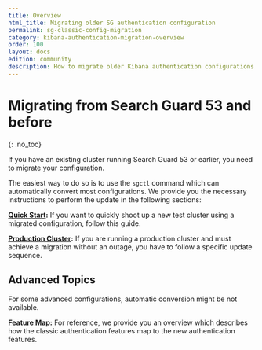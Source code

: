 ```yaml
---
title: Overview
html_title: Migrating older SG authentication configuration
permalink: sg-classic-config-migration
category: kibana-authentication-migration-overview
order: 100
layout: docs
edition: community
description: How to migrate older Kibana authentication configurations to sg_frontend_config.yml
---
```

<!---
Copyright 2022 floragunn GmbH
-->

# Migrating from Search Guard 53 and before
{: .no_toc}

If you have an existing cluster running Search Guard 53 or earlier, you need to migrate your configuration. 

The easiest way to do so is to use the `sgctl` command which can automatically convert most configurations. We provide you the necessary instructions to perform the update in the following sections:

**[Quick Start](sg53_migration_quick.md):** If you want to quickly shoot up a new test cluster using a migrated configuration, follow this guide.

**[Production Cluster](sg53_migration_prod.md):** If you are running a production cluster and must achieve a migration without an outage, you have to follow a specific update sequence. 


## Advanced Topics

For some advanced configurations, automatic conversion might be not available. 

**[Feature Map](sg53_migration_feature_map.md):** For reference, we provide you an overview which describes how the classic authentication features map to the new authentication features.